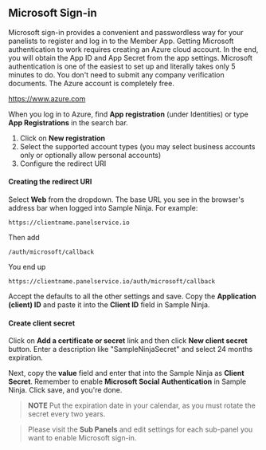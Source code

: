 ## Microsoft Sign-in

Microsoft sign-in provides a convenient and passwordless way for your panelists to register and log in to the Member App. Getting Microsoft authentication to work requires creating an Azure cloud account. In the end, you will obtain the App ID and App Secret from the app settings. Microsoft authentication is one of the easiest to set up and literally takes only 5 minutes to do. You don't need to submit any company verification documents. The Azure account is completely free.

https://www.azure.com

When you log in to Azure, find **App registration** (under Identities) or type **App Registrations** in the search bar.

1) Click on **New registration**
2) Select the supported account types (you may select business accounts only or optionally allow personal accounts)
3) Configure the redirect URI

#### Creating the redirect URI

Select **Web** from the dropdown. The base URL you see in the browser's address bar when logged into Sample Ninja. For example:
```
https://clientname.panelservice.io
```
Then add
```
/auth/microsoft/callback
```
You end up 
```
https://clientname.panelservice.io/auth/microsoft/callback
```
Accept the defaults to all the other settings and save. Copy the **Application (client) ID** and paste it into the **Client ID** field in Sample Ninja.

#### Create client secret

Click on **Add a certificate or secret** link and then click **New client secret** button. Enter a description like "SampleNinjaSecret" and select 24 months expiration.

Next, copy the **value** field and enter that into the Sample Ninja as **Client Secret**. Remember to enable **Microsoft Social Authentication** in Sample Ninja. Click save, and you're done.

> **NOTE** Put the expiration date in your calendar, as you must rotate the secret every two years.

> Please visit the **Sub Panels** and edit settings for each sub-panel you want to enable Microsoft sign-in.
